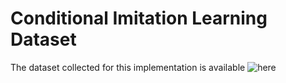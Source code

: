 # Conditional Imitation Learning Dataset

The dataset collected for this implementation is available ![here](
https://drive.google.com/drive/folders/1l-El-RWTzl7NBT4TeGjl1mSabygAwGJT?usp=sharing)